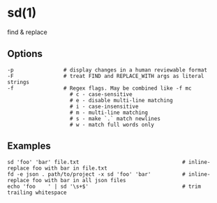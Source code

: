 # sd(1)

find & replace

## Options

    -p                # display changes in a human reviewable format
    -F                # treat FIND and REPLACE_WITH args as literal strings
    -f                # Regex flags. May be combined like -f mc
                        # c - case-sensitive
                        # e - disable multi-line matching
                        # i - case-insensitive
                        # m - multi-line matching
                        # s - make `.` match newlines
                        # w - match full words only

## Examples

    sd 'foo' 'bar' file.txt                                 # inline-replace foo with bar in file.txt
    fd -e json . path/to/project -x sd 'foo' 'bar'          # inline-replace foo with bar in all json files
    echo 'foo    ' | sd '\s+$'                              # trim trailing whitespace
